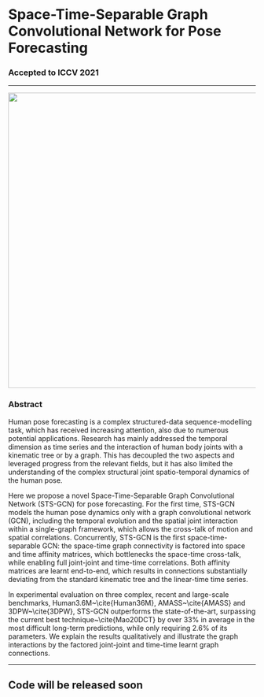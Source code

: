 # Space-Time-Separable Graph Convolutional Network for Pose Forecasting 
### Accepted to ICCV 2021

--------

<p align="center">
<image src="https://github.com/FraLuca/STSGCN/blob/main/pipeline-cameraready.pdf" type="application/pdf" width="600">
</p>

### Abstract 

Human pose forecasting is a complex structured-data sequence-modelling task, which has received increasing attention, also due to numerous potential applications. Research has mainly addressed the temporal dimension as time series and the interaction of human body joints with a kinematic tree or by a graph. This has decoupled the two aspects and leveraged progress from the relevant fields, but it has also limited the understanding of the complex structural joint spatio-temporal dynamics of the human pose.

Here we propose a novel Space-Time-Separable Graph Convolutional Network (STS-GCN) for pose forecasting. For the first time, STS-GCN models the human pose dynamics only with a graph convolutional network (GCN), including the temporal evolution and the spatial joint interaction within a single-graph framework, which allows the cross-talk of motion and spatial correlations. Concurrently, STS-GCN is the first space-time-separable GCN: the space-time graph connectivity is factored into space and time affinity matrices, which bottlenecks the space-time cross-talk, while enabling full joint-joint and time-time correlations. Both affinity matrices are learnt end-to-end, which results in connections substantially deviating from the standard kinematic tree and the linear-time time series.

In experimental evaluation on three complex, recent and large-scale benchmarks, Human3.6M~\cite{Human36M}, AMASS~\cite{AMASS} and 3DPW~\cite{3DPW}, STS-GCN outperforms the state-of-the-art, surpassing the current best technique~\cite{Mao20DCT} by over 33\% in average in the most difficult long-term predictions, while only requiring 
2.6\% of its parameters. We explain the results qualitatively and illustrate the graph interactions by the factored joint-joint and time-time learnt graph connections.

--------
## Code will be released soon 
